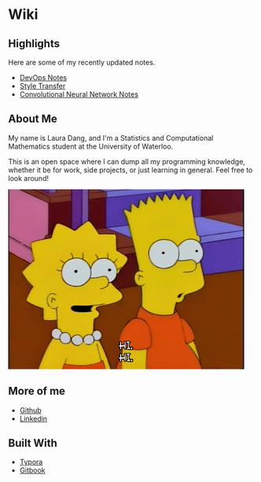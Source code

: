 # Wiki

## Highlights
Here are some of my recently updated notes.

- [DevOps Notes](https://lauradang.gitbook.io/notes/dev-ops)
- [Style Transfer](https://lauradang.gitbook.io/notes/machine-learning/research-papers/style-transfer)
- [Convolutional Neural Network Notes](https://lauradang.gitbook.io/notes/machine-learning/convolutional-neural-networks)

## About Me

My name is Laura Dang, and I'm a Statistics and Computational Mathematics student at the University of Waterloo. 

This is an open space where I can dump all my programming knowledge, whether it be for work, side projects, or just learning in general. Feel free to look around!

![](giphy.gif)

## More of me

- [Github](https://github.com/lauradang)
- [Linkedin](https://www.linkedin.com/in/laura-dang/)

## Built With
- [Typora](https://typora.io/)
- [Gitbook](https://www.gitbook.com/)
